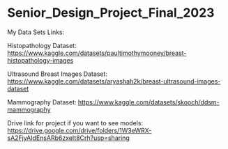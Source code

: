 # Senior_Design_Project_Final_2023

My Data Sets Links:

Histopathology Dataset: https://www.kaggle.com/datasets/paultimothymooney/breast-histopathology-images

Ultrasound Breast Images Dataset: https://www.kaggle.com/datasets/aryashah2k/breast-ultrasound-images-dataset

Mammography Dataset: https://www.kaggle.com/datasets/skooch/ddsm-mammography

Drive link for project if you want to see models: https://drive.google.com/drive/folders/1W3eWRX-sA2FjyAIdEnsARb6zxeIt8Crh?usp=sharing
